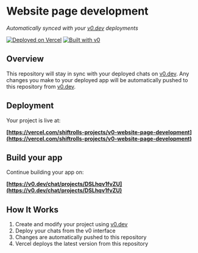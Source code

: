 # Website page development

*Automatically synced with your [v0.dev](https://v0.dev) deployments*

[![Deployed on Vercel](https://img.shields.io/badge/Deployed%20on-Vercel-black?style=for-the-badge&logo=vercel)](https://vercel.com/shiftrolls-projects/v0-website-page-development)
[![Built with v0](https://img.shields.io/badge/Built%20with-v0.dev-black?style=for-the-badge)](https://v0.dev/chat/projects/DSLhqv1fvZU)

## Overview

This repository will stay in sync with your deployed chats on [v0.dev](https://v0.dev).
Any changes you make to your deployed app will be automatically pushed to this repository from [v0.dev](https://v0.dev).

## Deployment

Your project is live at:

**[https://vercel.com/shiftrolls-projects/v0-website-page-development](https://vercel.com/shiftrolls-projects/v0-website-page-development)**

## Build your app

Continue building your app on:

**[https://v0.dev/chat/projects/DSLhqv1fvZU](https://v0.dev/chat/projects/DSLhqv1fvZU)**

## How It Works

1. Create and modify your project using [v0.dev](https://v0.dev)
2. Deploy your chats from the v0 interface
3. Changes are automatically pushed to this repository
4. Vercel deploys the latest version from this repository